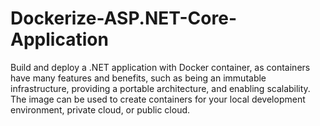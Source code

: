 # Dockerize-ASP.NET-Core-Application

Build and deploy a .NET application with Docker container, as containers have many features and benefits, such as being an immutable infrastructure, providing a portable architecture, and enabling scalability. The image can be used to create containers for your local development environment, private cloud, or public cloud.

